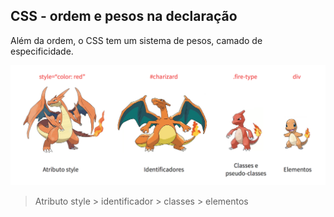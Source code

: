 ##  CSS - ordem e pesos na declaração

Além da ordem, o CSS tem um sistema de pesos, camado de especificidade.

<img src="resources/css-specificity.png">

> Atributo style > identificador > classes > elementos
